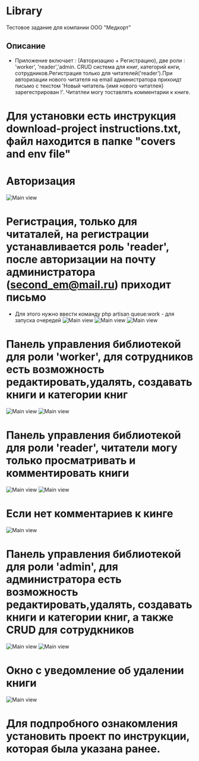 # Library
Тестовое задание для компании ООО "Медкорт"
## Описание
* Приложение включает : (Авторизацию + Регистрацию), две роли : 'worker', 'reader','admin. CRUD система для книг, категорий кнги, сотрудников.Регистрация только для читателей('reader').При авторизации нового читателя на email администратора прихоидт письмо с текстом 'Новый читатель {имя нового читатлея} зарегестрирован !'. Читатлеи могу тоставлять комментарии к книге.
# Для установки есть инструкция download-project instructions.txt, файл находится в папке "covers and env file"
# Авторизация
![Main view](screenshots/log_in.png)
# Регистрация, только для читаталей, на регистрации устанавливается роль 'reader', после авторизации на почту администратора (second_em@mail.ru) приходит письмо
* Для этого нужно ввести команду php artisan queue:work - для запуска очередей
![Main view](screenshots/auth_for_readers.png)
![Main view](screenshots/auth_for_email_page_1.png)
![Main view](screenshots/auth_for_email_page_2.png)
# Панель управления библиотекой для роли 'worker', для сотрудников есть возможность редактировать,удалять, создавать книги и категории книг
![Main view](screenshots/dashboard_for_worker.png)
![Main view](screenshots/dashboard_for_worker_page_category_books.png)
# Панель управления библиотекой для роли 'reader', читатели могу только просматривать и комментировать книги
![Main view](screenshots/reader_dashboardpng.png)
![Main view](screenshots/comment_book.png)
# Если нет комментариев к кинге
![Main view](screenshots/null_comment_book.png)
# Панель управления библиотекой для роли 'admin', для администратора есть возможность редактировать,удалять, создавать книги и категории книг, а также CRUD для сотрудкников
![Main view](screenshots/admin_dashboard.png)
![Main view](screenshots/admin_worker_CRUD.png)
# Окно с уведомление об удалении книги
![Main view](screenshots/delete_alert_for_books.png)
# Для подпробного ознакомления установить проект по инструкции, которая была указана ранее.
